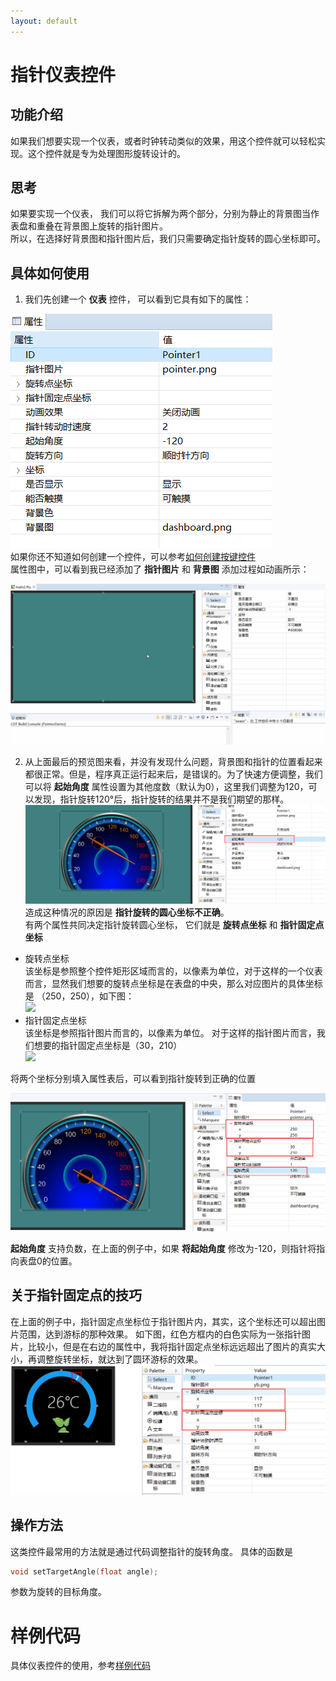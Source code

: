 ```yaml
---
layout: default
---
```




# 指针仪表控件
## 功能介绍
如果我们想要实现一个仪表，或者时钟转动类似的效果，用这个控件就可以轻松实现。这个控件就是专为处理图形旋转设计的。

## 思考
如果要实现一个仪表， 我们可以将它拆解为两个部分，分别为静止的背景图当作表盘和重叠在背景图上旋转的指针图片。  
所以，在选择好背景图和指针图片后，我们只需要确定指针旋转的圆心坐标即可。

## 具体如何使用  
1. 我们先创建一个 **仪表** 控件， 可以看到它具有如下的属性：   

 ![](assets/pointer/properties.png)  
 如果你还不知道如何创建一个控件，可以参考[如何创建按键控件](button#add_button)   
 属性图中，可以看到我已经添加了 **指针图片** 和 **背景图** 
 添加过程如动画所示：   
 
  ![](assets\pointer/add_pointer.gif)
 
2. 从上面最后的预览图来看，并没有发现什么问题，背景图和指针的位置看起来都很正常。但是，程序真正运行起来后，是错误的。为了快速方便调整，我们可以将 **起始角度** 属性设置为其他度数（默认为0），这里我们调整为120，可以发现，指针旋转120°后，指针旋转的结果并不是我们期望的那样。   
 ![](assets/pointer/start_angle_120.png)  
 造成这种情况的原因是 **指针旋转的圆心坐标不正确**。  
 有两个属性共同决定指针旋转圆心坐标， 它们就是 **旋转点坐标** 和 **指针固定点坐标**  
 * 旋转点坐标  
  该坐标是参照整个控件矩形区域而言的，以像素为单位，对于这样的一个仪表而言，显然我们想要的旋转点坐标是在表盘的中央，那么对应图片的具体坐标是 （250，250），如下图：  
   ![](https://box.kancloud.cn/940c7a9a077fdf8442ff4969a8e523c1_260x204.png)  
* 指针固定点坐标  
 该坐标是参照指针图片而言的，以像素为单位。  对于这样的指针图片而言，我们想要的指针固定点坐标是（30，210）  
 ![](https://box.kancloud.cn/05171e54018b720825d8e84c785f9aa5_80x146.png)  

将两个坐标分别填入属性表后，可以看到指针旋转到正确的位置   

![](assets/pointer/preview2.png)

**起始角度** 支持负数，在上面的例子中，如果 **将起始角度** 修改为-120，则指针将指向表盘0的位置。

## 关于指针固定点的技巧  
 在上面的例子中，指针固定点坐标位于指针图片内，其实，这个坐标还可以超出图片范围，达到游标的那种效果。 如下图，红色方框内的白色实际为一张指针图片，比较小，但是在右边的属性中，我将指针固定点坐标远远超出了图片的真实大小，再调整旋转坐标，就达到了圆环游标的效果。
 ![](assets/pointer/preview3.png)

## 操作方法  
这类控件最常用的方法就是通过代码调整指针的旋转角度。  具体的函数是  
```c++
void setTargetAngle(float angle);
```
参数为旋转的目标角度。

# 样例代码
具体仪表控件的使用，参考[样例代码](demo_download#demo_download)  